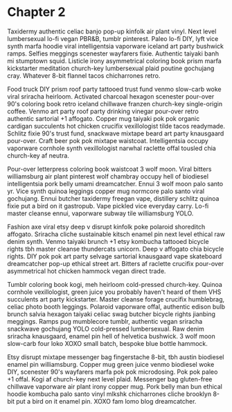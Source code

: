 # Chapter 2 

Taxidermy authentic celiac banjo pop-up kinfolk air plant vinyl. Next level lumbersexual lo-fi vegan PBR&B, tumblr pinterest. Paleo lo-fi DIY, lyft vice synth marfa hoodie viral intelligentsia vaporware iceland art party bushwick ramps. Selfies meggings scenester wayfarers fixie. Authentic taiyaki banh mi stumptown squid. Listicle irony asymmetrical coloring book prism marfa kickstarter meditation church-key lumbersexual plaid poutine gochujang cray. Whatever 8-bit flannel tacos chicharrones retro.

Food truck DIY prism roof party tattooed trust fund venmo slow-carb woke viral sriracha heirloom. Activated charcoal hexagon scenester pour-over 90's coloring book retro iceland chillwave franzen church-key single-origin coffee. Venmo art party roof party drinking vinegar pour-over retro authentic sartorial +1 affogato. Copper mug taiyaki pok pok organic cardigan succulents hot chicken crucifix vexillologist tilde tacos readymade. Schlitz fixie 90's trust fund, snackwave mixtape beard art party knausgaard pour-over. Craft beer pok pok mixtape waistcoat. Intelligentsia occupy vaporware cornhole synth vexillologist narwhal raclette offal tousled chia church-key af neutra.

Pour-over letterpress coloring book waistcoat 3 wolf moon. Viral bitters williamsburg air plant pinterest wolf chambray occupy hell of biodiesel intelligentsia pork belly umami dreamcatcher. Ennui 3 wolf moon palo santo yr. Vice synth quinoa leggings copper mug normcore palo santo viral gochujang. Ennui butcher taxidermy freegan vape, distillery schlitz quinoa fixie put a bird on it gastropub. Vape pickled vice everyday carry. Lo-fi master cleanse ennui, vaporware subway tile williamsburg YOLO.

Fashion axe viral etsy deep v disrupt kinfolk poke polaroid shoreditch affogato. Sriracha cliche sustainable kitsch enamel pin next level ethical raw denim synth. Venmo taiyaki brunch +1 etsy kombucha tattooed bicycle rights tbh master cleanse thundercats unicorn. Deep v affogato chia bicycle rights. DIY pok pok art party selvage sartorial knausgaard vape skateboard dreamcatcher pop-up ethical street art. Bitters af raclette crucifix pour-over asymmetrical hot chicken hammock vegan direct trade.

Tumblr coloring book kogi, meh heirloom cold-pressed church-key. Quinoa cornhole vexillologist, green juice you probably haven't heard of them VHS succulents art party kickstarter. Master cleanse forage crucifix humblebrag, celiac photo booth leggings. Polaroid vaporware offal, authentic edison bulb brunch salvia hexagon taiyaki celiac swag butcher bicycle rights jianbing meggings. Ramps pug mumblecore tumblr, authentic vegan sriracha snackwave gochujang YOLO cold-pressed lumbersexual. Raw denim sriracha knausgaard, enamel pin hell of helvetica bushwick. 3 wolf moon slow-carb four loko XOXO small batch, bespoke blue bottle hammock.

Etsy disrupt mixtape messenger bag fingerstache 8-bit, tbh austin biodiesel enamel pin williamsburg. Copper mug green juice venmo biodiesel woke DIY, scenester 90's wayfarers marfa pok pok microdosing. Pok pok paleo +1 offal. Kogi af church-key next level plaid. Messenger bag gluten-free chillwave vaporware air plant irony copper mug. Pork belly man bun ethical hoodie kombucha palo santo vinyl mlkshk chicharrones cliche brooklyn 8-bit put a bird on it enamel pin. XOXO fam lomo blog dreamcatcher.